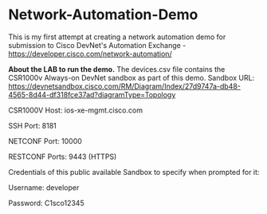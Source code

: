 # Network-Automation-Demo

This is my first attempt at creating a network automation demo for submission to Cisco DevNet's Automation Exchange - https://developer.cisco.com/network-automation/

**About the LAB to run the demo.**
The devices.csv file contains the CSR1000v Always-on DevNet sandbox as part of this demo.
Sandbox URL: https://devnetsandbox.cisco.com/RM/Diagram/Index/27d9747a-db48-4565-8d44-df318fce37ad?diagramType=Topology

CSR1000V Host: ios-xe-mgmt.cisco.com

SSH Port: 8181

NETCONF Port: 10000

RESTCONF Ports: 9443 (HTTPS)

Credentials of this public available Sandbox to specify when prompted for it:

Username: developer

Password: C1sco12345
